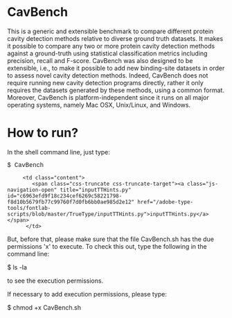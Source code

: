 # CavBench
This is a generic and extensible benchmark to compare different protein cavity detection methods relative to diverse ground truth datasets. It makes it possible to compare any two or more protein cavity detection methods against a ground-truth using statistical classification metrics including precision, recall and F-score. CavBench was also designed to be extensible, i.e., to make it possible to add new binding-site datasets in order to assess novel  cavity detection methods. Indeed, CavBench does not require running new cavity detection programs directly, rather it only requires the datasets generated by these methods, using a common format. Moreover, CavBench is platform-independent since it runs on all major operating systems, namely Mac OSX, Unix/Linux, and Windows.
# How to run?
In the shell command line, just type:

<font face="Courier New">$ CavBench</font>

         <td class="content">
            <span class="css-truncate css-truncate-target"><a class="js-navigation-open" title="inputTTHints.py" id="c6963efd9f18c234cef6269c58221798-f8d10b5679fb77c99760f7d0fb6bb0ae985d2e12" href="/adobe-type-tools/fontlab-scripts/blob/master/TrueType/inputTTHints.py">inputTTHints.py</a></span>
          </td>
 
But, before that, please make sure that the file CavBench.sh has the due permissions 'x' to execute. To check this out, type the following in the command line:

$ ls -la 

to see the execution permissions. 

If necessary to add execution permissions, please type:

$ chmod +x CavBench.sh



